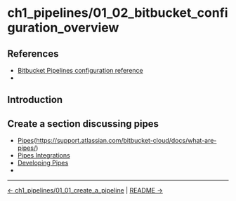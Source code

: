 # ch1_pipelines/01_02_bitbucket_configuration_overview

## References
- [Bitbucket Pipelines configuration reference](https://support.atlassian.com/bitbucket-cloud/docs/bitbucket-pipelines-configuration-reference/)
-
## Introduction



## Create a section discussing pipes
- [Pipes](#pipes)(https://support.atlassian.com/bitbucket-cloud/docs/what-are-pipes/)
- [Pipes Integrations](https://bitbucket.org/product/features/pipelines/integrations?category=deployment)
- [Developing Pipes](https://support.atlassian.com/bitbucket-cloud/docs/write-a-pipe-for-bitbucket-pipelines/)
-


<!-- FooterStart -->
---
[← ch1_pipelines/01_01_create_a_pipeline](../01_01_create_a_pipeline/README.md) | [README →](../01_03_configure_pipeline_stages/README.md)
<!-- FooterEnd -->

